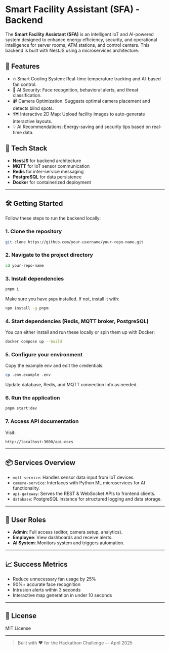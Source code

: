 # Smart Facility Assistant (SFA) - Backend

The **Smart Facility Assistant (SFA)** is an intelligent IoT and AI-powered system designed to enhance energy efficiency, security, and operational intelligence for server rooms, ATM stations, and control centers. This backend is built with NestJS using a microservices architecture.

## 🚀 Features

- 🔥 Smart Cooling System: Real-time temperature tracking and AI-based fan control.
- 🧠 AI Security: Face recognition, behavioral alerts, and threat classification.
- 📹 Camera Optimization: Suggests optimal camera placement and detects blind spots.
- 🗺️ Interactive 2D Map: Upload facility images to auto-generate interactive layouts.
- 💡 AI Recommendations: Energy-saving and security tips based on real-time data.

## 🧱 Tech Stack

- **NestJS** for backend architecture
- **MQTT** for IoT sensor communication
- **Redis**  for inter-service messaging
- **PostgreSQL** for data persistence
- **Docker** for containerized deployment

---

## 🛠️ Getting Started

Follow these steps to run the backend locally:

### 1. Clone the repository

```bash
git clone https://github.com/your-username/your-repo-name.git
```

### 2. Navigate to the project directory

```bash
cd your-repo-name
```

### 3. Install dependencies

```bash
pnpm i
```

Make sure you have `pnpm` installed. If not, install it with:

```bash
npm install -g pnpm
```

### 4. Start dependencies (Redis, MQTT broker, PostgreSQL)

You can either install and run these locally or spin them up with Docker:

```bash
docker compose up --build
```

### 5. Configure your environment

Copy the example env and edit the credentials:

```bash
cp .env.example .env
```

Update database, Redis, and MQTT connection info as needed.

### 6. Run the application

```bash
pnpm start:dev
```

### 7. Access API documentation

Visit:

```
http://localhost:3000/api-docs
```

---

## 📦 Services Overview

- `mqtt-service`: Handles sensor data input from IoT devices.
- `camera-service`: Interfaces with Python ML microservices for AI functionality.
- `api-gateway`: Serves the REST & WebSocket APIs to frontend clients.
- `database`: PostgreSQL instance for structured logging and data storage.

---

## 👤 User Roles

- **Admin**: Full access (editor, camera setup, analytics).
- **Employee**: View dashboards and receive alerts.
- **AI System**: Monitors system and triggers automation.

---

## 📈 Success Metrics

- Reduce unnecessary fan usage by 25%
- 90%+ accurate face recognition
- Intrusion alerts within 3 seconds
- Interactive map generation in under 10 seconds

---

## 📄 License

MIT License

---

> Built with ❤️ for the Hackathon Challenge — April 2025
